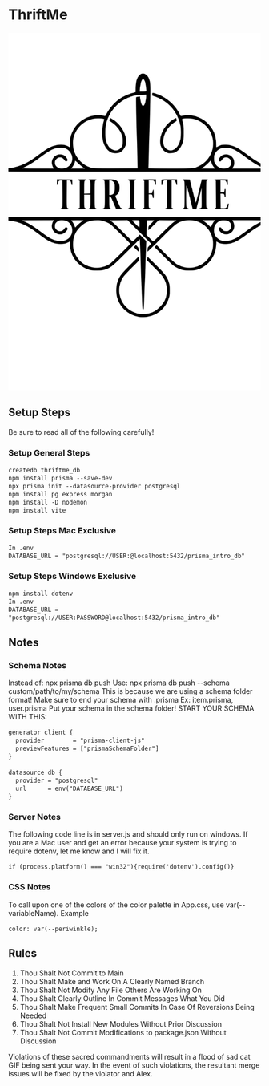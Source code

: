 # ThriftMe
![Logo of the ThriftMe Project.](https://github.com/AlexcellentArt/ThriftMe/blob/main/src/assets/ThriftMeLogo.svg)
## Setup Steps
Be sure to read all of the following carefully!
### Setup General Steps
```
createdb thriftme_db
npm install prisma --save-dev
npx prisma init --datasource-provider postgresql
npm install pg express morgan
npm install -D nodemon
npm install vite
```
### Setup Steps Mac Exclusive
```
In .env
DATABASE_URL = "postgresql://USER:@localhost:5432/prisma_intro_db"
```
### Setup Steps Windows Exclusive
```
npm install dotenv
In .env
DATABASE_URL = "postgresql://USER:PASSWORD@localhost:5432/prisma_intro_db"
```
## Notes
### Schema Notes
Instead of: npx prisma db push
Use: npx prisma db push --schema custom/path/to/my/schema
This is because we are using a schema folder format!
Make sure to end your schema with .prisma Ex: item.prisma, user.prisma
Put your schema in the schema folder!
START YOUR SCHEMA WITH THIS:
```
generator client {
  provider        = "prisma-client-js"
  previewFeatures = ["prismaSchemaFolder"]
}

datasource db {
  provider = "postgresql"
  url      = env("DATABASE_URL")
}
```
### Server Notes
The following code line is in server.js and should only run on windows. If you are a Mac user and get an error because your system is trying to require dotenv, let me know and I will fix it.
```
if (process.platform() === "win32"){require('dotenv').config()}
```
### CSS Notes
To call upon one of the colors of the color palette in App.css, use var(--variableName).
Example
```
color: var(--periwinkle);
```
## Rules
1. Thou Shalt Not Commit to Main
2. Thou Shalt Make and Work On A Clearly Named Branch
3. Thou Shalt Not Modify Any File Others Are Working On
4. Thou Shalt Clearly Outline In Commit Messages What You Did
5. Thou Shalt Make Frequent Small Commits In Case Of Reversions Being Needed
6. Thou Shalt Not Install New Modules Without Prior Discussion
7. Thou Shalt Not Commit Modifications to package.json Without Discussion

Violations of these sacred commandments will result in a flood of sad cat GIF being sent your way. In the event of such violations, the resultant merge issues will be fixed by the violator and Alex.
